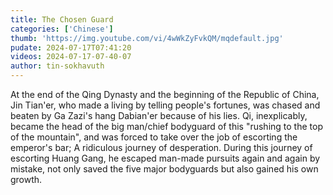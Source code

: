 ```yaml
---
title: The Chosen Guard
categories: ['Chinese']
thumb: 'https://img.youtube.com/vi/4wWkZyFvkQM/mqdefault.jpg'
pudate: 2024-07-17T07:41:20
videos: 2024-07-17-07-40-07
author: tin-sokhavuth
---
```

At the end of the Qing Dynasty and the beginning of the Republic of China, Jin Tian'er, who made a living by telling people's fortunes, was chased and beaten by Ga Zazi's hang Dabian'er because of his lies. Qi, inexplicably, became the head of the big man/chief bodyguard of this "rushing to the top of the mountain", and was forced to take over the job of escorting the emperor's bar; A ridiculous journey of desperation. During this journey of escorting Huang Gang, he escaped man-made pursuits again and again by mistake, not only saved the five major bodyguards but also gained his own growth.